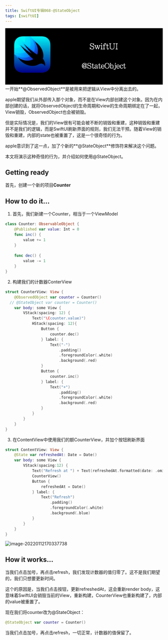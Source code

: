 ```yaml
---
title: SwiftUI专辑068-@StateObject
tags: [swiftUI]
---
```

![headerimg](./Header.png)
一开始**@ObservedObject**是被用来把逻辑从View中分离出去的。

apple期望我们从外部传入那个对象，而不是在View内部创建这个对象。因为在内部创建的话，就将ObservedObject的生命周期和view的生命周期绑定在了一起，View销毁，ObservedObject也会被销毁。

但是实际情况是，我们的View很有可能会被不断的销毁和重建，这种销毁和重建并不是我们的逻辑，而是SwiftUI刷新界面的规则，我们无法干预。随着View的销毁和重建，内部的state也被重置了，这是一个很奇怪的行为。

apple意识到了这一点，加了个新的**@StateObject**修饰符来解决这个问题。

本文将演示这种奇怪的行为，并介绍如何使用@StateObject。
<!--truncate-->
## Getting ready

首先，创建一个新的项目**Counter**

## How to do it…

1. 首先，我们新建一个Counter，相当于一个ViewModel
```swift
class Counter: ObservableObject {
    @Published var value: Int = 0
    func inc() {
        value += 1
    }

    func dec() {
        value -= 1
    }
}
```

2. 构建我们的计数器ConterView
```swift
struct CounterView: View {
    @ObservedObject var counter = Counter()
  // @StateObject var counter = Counter()
    var body: some View {
        VStack(spacing: 12) {
            Text("\(counter.value)")
            HStack(spacing: 12){
                Button {
                    counter.dec()
                } label: {
                    Text("-")
                        .padding()
                        .foregroundColor(.white)
                        .background(.red)
                }
                Button {
                    counter.inc()
                } label: {
                    Text("+")
                        .padding()
                        .foregroundColor(.white)
                        .background(.red)
                }
            }
        }
    }
}
```

3. 在ContentView中使用我们的额CounterView，并加个按钮刷新界面
```swift
struct ContentView: View {
    @State var refreshedAt: Date = Date()
    var body: some View {
        VStack(spacing:12) {
            Text("Refresh at ") + Text(refreshedAt.formatted(date: .omitted, time: .standard) )
            CounterView()
            Button {
                refreshedAt = Date()
            } label: {
                Text("Refresh")
                    .padding()
                    .foregroundColor(.white)
                    .background(.blue)
            }
        }
    }
}
```

![image-20220112170337738](https://tva1.sinaimg.cn/large/008i3skNgy1gyazyfczwuj30by0osmxf.jpg)

## How it works...

当我们点击加号，再点击refresh，我们发现计数器的值归零了。这不是我们期望的，我们只想要更新时间。

这个的原因是，当我们点击按钮，更新refreshedAt，这会重新render body，这意味着SwiftUI会销毁当前的View，重新构建，CounterView也重新构建了，内部的value被重置了。



现在我们将counter改为@StateObject：

```swift
@StateObject var counter = Counter()
```

当我们点击加号，再点击refresh，一切正常，计数器的值保留了。
